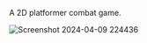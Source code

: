 A 2D platformer combat game.

![Screenshot 2024-04-09 224436](https://github.com/NahmG/2DCombatGame/assets/154809003/77d2eb87-3673-45cb-9dc6-a4da12ede185)
